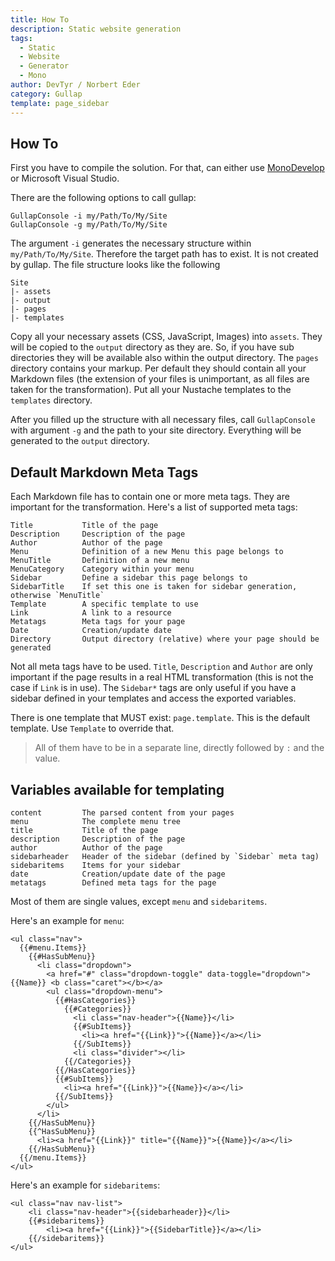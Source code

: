 ```yaml
---
title: How To
description: Static website generation
tags: 
  - Static
  - Website
  - Generator
  - Mono
author: DevTyr / Norbert Eder
category: Gullap
template: page_sidebar
---
```


## How To

First you have to compile the solution. For that, can either use [MonoDevelop](http://monodevelop.com/ "MonoDevelop") or Microsoft Visual Studio.

There are the following options to call gullap:

	GullapConsole -i my/Path/To/My/Site
	GullapConsole -g my/Path/To/My/Site

The argument `-i` generates the necessary structure within `my/Path/To/My/Site`. Therefore the target path has to exist. It is not created by gullap. The file structure looks like the following

	Site
	|- assets
	|- output
	|- pages
	|- templates

Copy all your necessary assets (CSS, JavaScript, Images) into `assets`. They will be copied to the `output` directory as they are. So, if you have sub directories they will be available also within the output directory. The `pages` directory contains your markup. Per default they should contain all your Markdown files (the extension of your files is unimportant, as all files are taken for the transformation). Put all your Nustache templates to the `templates` directory. 

After you filled up the structure with all necessary files, call `GullapConsole` with argument `-g` and the path to your site directory. Everything will be generated to the `output` directory.

## Default Markdown Meta Tags

Each Markdown file has to contain one or more meta tags. They are important for the transformation. Here's a list of supported meta tags:

	Title 			Title of the page
	Description		Description of the page
	Author			Author of the page
	Menu 			Definition of a new Menu this page belongs to
	MenuTitle 		Definition of a new menu
	MenuCategory	Category within your menu
	Sidebar 		Define a sidebar this page belongs to
	SidebarTitle 	If set this one is taken for sidebar generation, otherwise `MenuTitle`
	Template 		A specific template to use
	Link 			A link to a resource
	Metatags		Meta tags for your page
	Date 			Creation/update date
	Directory 		Output directory (relative) where your page should be generated

Not all meta tags have to be used. `Title`, `Description` and `Author` are only important if the page results in a real HTML transformation (this is not the case if `Link` is in use). The `Sidebar*` tags are only useful if you have a sidebar defined in your templates and access the exported variables.

There is one template that MUST exist: `page.template`. This is the default template. Use `Template` to override that.

> All of them have to be in a separate line, directly followed by `:` and the value.

## Variables available for templating

	content			The parsed content from your pages
	menu 			The complete menu tree
	title 			Title of the page
	description 	Description of the page
	author 			Author of the page
	sidebarheader	Header of the sidebar (defined by `Sidebar` meta tag)
	sidebaritems 	Items for your sidebar
	date 			Creation/update date of the page
	metatags 		Defined meta tags for the page

Most of them are single values, except `menu` and `sidebaritems`.

Here's an example for `menu`:

	<ul class="nav">
	  {{#menu.Items}}
	    {{#HasSubMenu}}
	      <li class="dropdown">
	        <a href="#" class="dropdown-toggle" data-toggle="dropdown">{{Name}} <b class="caret"></b></a>
	        <ul class="dropdown-menu">
	          {{#HasCategories}}
	            {{#Categories}}
	              <li class="nav-header">{{Name}}</li>
	              {{#SubItems}}
	                <li><a href="{{Link}}">{{Name}}</a></li>
	              {{/SubItems}}
	              <li class="divider"></li>
	            {{/Categories}}
	          {{/HasCategories}}
	          {{#SubItems}}
	            <li><a href="{{Link}}">{{Name}}</a></li>
	          {{/SubItems}}
	        </ul>
	      </li>
	    {{/HasSubMenu}}
	    {{^HasSubMenu}}
	      <li><a href="{{Link}}" title="{{Name}}">{{Name}}</a></li>
	    {{/HasSubMenu}}
	  {{/menu.Items}}
	</ul>

Here's an example for `sidebaritems`:

	<ul class="nav nav-list">
		<li class="nav-header">{{sidebarheader}}</li>
		{{#sidebaritems}}
			<li><a href="{{Link}}">{{SidebarTitle}}</a></li>
		{{/sidebaritems}}
	</ul>
